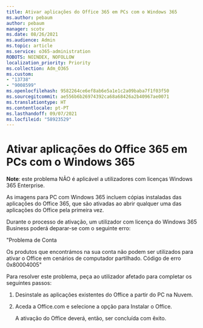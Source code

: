 ```yaml
---
title: Ativar aplicações do Office 365 em PCs com o Windows 365
ms.author: pebaum
author: pebaum
manager: scotv
ms.date: 08/26/2021
ms.audience: Admin
ms.topic: article
ms.service: o365-administration
ROBOTS: NOINDEX, NOFOLLOW
localization_priority: Priority
ms.collection: Adm_O365
ms.custom:
- "13738"
- "9008599"
ms.openlocfilehash: 9582264ce6ef8ab6e5a1e1c2a09baba7f1f03f50
ms.sourcegitcommit: ae556b6b26974392ca68a68426a2b40967ae0071
ms.translationtype: HT
ms.contentlocale: pt-PT
ms.lasthandoff: 09/07/2021
ms.locfileid: "58923529"
---
```

# <a name="activating-office-365-applications-on-windows-365-pcs"></a>Ativar aplicações do Office 365 em PCs com o Windows 365

**Note**: este problema NÃO é aplicável a utilizadores com licenças Windows 365 Enterprise.

As imagens para PC com Windows 365 incluem cópias instaladas das aplicações do Office 365, que são ativadas ao abrir qualquer uma das aplicações do Office pela primeira vez.

Durante o processo de ativação, um utilizador com licença do Windows 365 Business poderá deparar-se com o seguinte erro:

"Problema de Conta

Os produtos que encontrámos na sua conta não podem ser utilizados para ativar o Office em cenários de computador partilhado. Código de erro 0x80004005"

Para resolver este problema, peça ao utilizador afetado para completar os seguintes passos: 

1. Desinstale as aplicações existentes do Office a partir do PC na Nuvem.
1. Aceda a Office.com e selecione a opção para Instalar o Office.

    A ativação do Office deverá, então, ser concluída com êxito.
